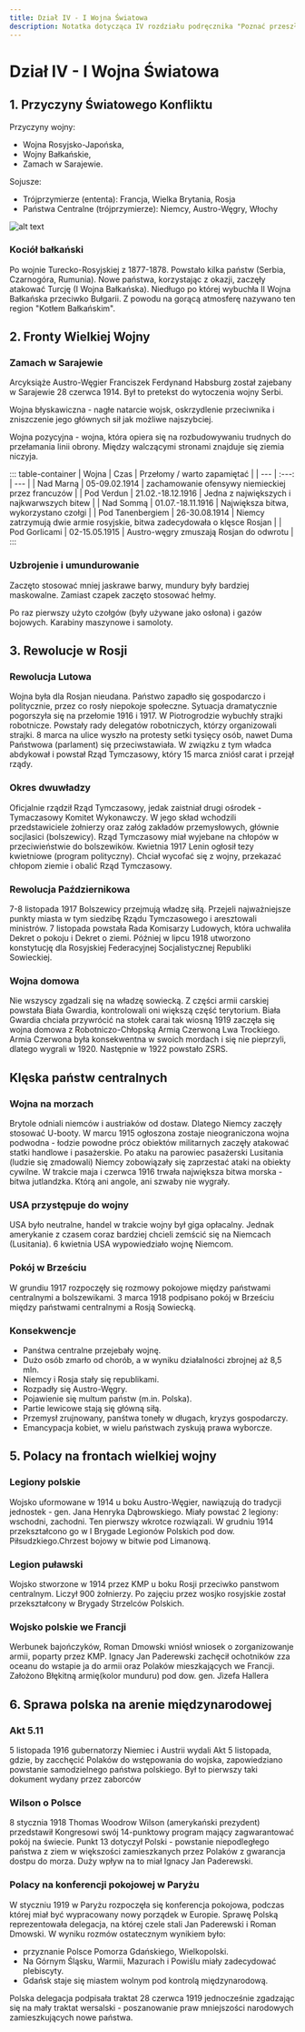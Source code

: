 ```yaml
---
title: Dział IV - I Wojna Światowa
description: Notatka dotycząca IV rozdziału podręcznika "Poznać przeszłość 3" wydawnictwa Nowej Ery.
---
```


# Dział IV - I Wojna Światowa

## 1. Przyczyny Światowego Konfliktu

Przyczyny wojny:
- Wojna Rosyjsko-Japońska,
- Wojny Bałkańskie,
- Zamach w Sarajewie.

Sojusze:
- Trójprzymierze (ententa): Francja, Wielka Brytania, Rosja
- Państwa Centralne (trójprzymierze): Niemcy, Austro-Węgry, Włochy

![alt text](/4-dzial/mapa-1.jpeg)

### Kociół bałkański

Po wojnie Turecko-Rosyjskiej z 1877-1878. Powstało kilka państw (Serbia, Czarnogóra, Rumunia). Nowe państwa, korzystając z okazji, zaczęły atakować Turcję (I Wojna Bałkańska). Niedługo po której wybuchła II Wojna Bałkańska przeciwko Bułgarii. Z powodu na gorącą atmosferę nazywano ten region "Kotłem Bałkańskim".

## 2. Fronty Wielkiej Wojny

### Zamach w Sarajewie

Arcyksiąże Austro-Węgier Franciszek Ferdynand Habsburg został zajebany w Sarajewie 28 czerwca 1914. Był to pretekst do wytoczenia wojny Serbi.

Wojna błyskawiczna - nagłe natarcie wojsk, oskrzydlenie przeciwnika i zniszczenie jego głównych sił jak możliwe najszybciej. 

Wojna pozycyjna - wojna, która opiera się na rozbudowywaniu trudnych do przełamania linii obrony. Między walczącymi stronami znajduje się ziemia niczyja.

::: table-container
| Wojna | Czas | Przełomy / warto zapamiętać |
| --- | :---: | --- |
| Nad Marną | 05-09.02.1914 | zachamowanie ofensywy niemieckiej przez francuzów |
| Pod Verdun | 21.02.-18.12.1916 | Jedna z największych i najkwarwszych bitew |
| Nad Sommą | 01.07.-18.11.1916 | Największa bitwa, wykorzystano czołgi |
| Pod Tanenbergiem | 26-30.08.1914 | Niemcy zatrzymują dwie armie rosyjskie, bitwa zadecydowała o klęsce Rosjan |
| Pod Gorlicami | 02-15.05.1915 | Austro-węgry zmuszają Rosjan do odwrotu |
:::

### Uzbrojenie i umundurowanie

Zaczęto stosować mniej jaskrawe barwy, mundury były bardziej maskowalne. Zamiast czapek zaczęto stosować hełmy.

Po raz pierwszy użyto czołgów (były używane jako osłona) i gazów bojowych. Karabiny maszynowe i samoloty.

## 3. Rewolucje w Rosji

### Rewolucja Lutowa

Wojna była dla Rosjan nieudana. Państwo zapadło się gospodarczo i politycznie, przez co rosły niepokoje społeczne. Sytuacja dramatycznie pogorszyła się na przełomie 1916 i 1917. W Piotrogrodzie wybuchły strajki robotnicze. Powstały rady delegatów robotniczych, którzy organizowali strajki. 8 marca na ulice wyszło na protesty setki tysięcy osób, nawet Duma Państwowa (parlament) się przeciwstawiała. W związku z tym władca abdykował i powstał Rząd Tymczasowy, który 15 marca zniósł carat i przejął rządy.

### Okres dwuwładzy

Oficjalnie rządził Rząd Tymczasowy, jedak zaistniał drugi ośrodek - Tymaczasowy Komitet Wykonawczy. W jego skład wchodzili przedstawiciele żołnierzy oraz załóg zakładów przemysłowych, głównie socjlasici (bolszewicy). Rząd Tymczasowy miał wyjebane na chłopów w przeciwieństwie do bolszewików. Kwietnia 1917 Lenin ogłosił tezy kwietniowe (program polityczny). Chciał wycofać się z wojny, przekazać chłopom ziemie i obalić Rząd Tymczasowy.

### Rewolucja Październikowa

7-8 listopada 1917 Bolszewicy przejmują władzę siłą. Przejeli najważniejsze punkty miasta w tym siedzibę Rządu Tymczasowego i aresztowali ministrów. 7 listopada powstała Rada Komisarzy Ludowych, która uchwaliła Dekret o pokoju i Dekret o ziemi. Później w lipcu 1918 utworzono konstytucję dla Rosyjskiej Federacyjnej Socjalistycznej Republiki Sowieckiej.

### Wojna domowa

Nie wszyscy zgadzali się na władzę sowiecką. Z części armii carskiej powstała Biała Gwardia, kontrolowali oni większą część terytorium. Biała Gwardia chciała przywrócić na stołek carai tak wiosną 1919 zaczęła się wojna domowa z Robotniczo-Chłopską Armią Czerwoną Lwa Trockiego. Armia Czerwona była konsekwentna w swoich mordach i się nie pieprzyli, dlatego wygrali w 1920. Następnie w 1922 powstało ZSRS.

## Klęska państw centralnych

### Wojna na morzach

Brytole odniali niemców i austriaków od dostaw. Dlatego Niemcy zaczęły stosować U-booty. W marcu 1915 ogłoszona zostaje nieograniczona wojna podwodna - łodzie powodne prócz obiektów militarnych zaczęły atakować statki handlowe i pasażerskie. Po ataku na parowiec pasażerski Lusitania (ludzie się zmadowali) Niemcy zobowiązały się zaprzestać ataki na obiekty cywilne. W trakcie maja i czerwca 1916 trwała największa bitwa morska - bitwa jutlandzka. Którą ani angole, ani szwaby nie wygrały.

### USA przystępuje do wojny

USA było neutralne, handel w trakcie wojny był giga opłacalny. Jednak amerykanie z czasem coraz bardziej chcieli zemścić się na Niemcach (Lusitania). 6 kwietnia USA wypowiedziało wojnę Niemcom.

### Pokój w Brześciu

W grundiu 1917 rozpoczęły się rozmowy pokojowe między państwami centralnymi a bolszewikami. 3 marca 1918 podpisano pokój w Brześciu między państwami centralnymi a Rosją Sowiecką.

### Konsekwencje

- Panśtwa centralne przejebały wojnę.
- Dużo osób zmarło od chorób, a w wyniku działalności zbrojnej aż 8,5 mln.
- Niemcy i Rosja stały się republikami.
- Rozpadły się Austro-Węgry.
- Pojawienie się multum państw (m.in. Polska).
- Partie lewicowe stają się główną siłą.
- Przemysł zrujnowany, panśtwa toneły w długach, kryzys gospodarczy.
- Emancypacja kobiet, w wielu państwach zyskują prawa wyborcze.

## 5. Polacy na frontach wielkiej wojny 

### Legiony polskie
Wojsko uformowane w 1914 u boku Austro-Węgier, nawiązują do tradycji jednostek - gen. Jana Henryka Dąbrowskiego. Miały powstać 2 legiony: wschodni, zachodni. Ten pierwszy wkrotce rozwiązali. W grudniu 1914 przekształcono go w I Brygade Legionów Polskich pod dow. Piłsudzkiego.Chrzest bojowy w bitwie pod Limanową. 

### Legion puławski 

Wojsko stworzone w 1914 przez KMP u boku Rosji przeciwko panstwom centralnym. Liczył 900 żołnierzy. Po zajęciu przez wosjko rosyjskie został przekształcony w Brygady Strzelców Polskich. 

### Wojsko polskie we Francji

Werbunek bajończyków, Roman Dmowski wniósł wniosek o zorganizowanje armii, poparty przez KMP.  Ignacy Jan Paderewski zachęcił ochotników zza oceanu do wstapie ja do armii oraz Polaków mieszkających we Francji. Założono Błękitną armię(kolor munduru) pod dow. gen. Jìzefa Hallera 

## 6. Sprawa polska na arenie międzynarodowej

### Akt 5.11

5 listopada 1916 gubernatorzy Niemiec i Austrii wydali Akt 5 listopada, gdzie, by zacchęcić Polaków do wstępowania do wojska, zapowiedziano powstanie samodzielnego państwa polskiego. Był to pierwszy taki dokument wydany przez zaborców

### Wilson o Polsce

8 stycznia 1918 Thomas Woodrow Wilson (amerykański prezydent) przedstawił Kongresowi swój 14-punktowy program mający zagwarantować pokój na świecie. Punkt 13 dotyczył Polski - powstanie niepodległego państwa z ziem w większości zamieszkanych przez Polaków z gwarancja dostpu do morza. Duży wpływ na to miał Ignacy Jan Paderewski.

### Polacy na konferencji pokojowej w Paryżu

W styczniu 1919 w Paryżu rozpoczęła się konferencja pokojowa, podczas której miał być wypracowany nowy porządek w Europie. Sprawę Polską reprezentowała delegacja, na której czele stali Jan Paderewski i Roman Dmowski. W wyniku rozmów ostatecznym wynikiem było:
- przyznanie Polsce Pomorza Gdańskiego, Wielkopolski.
- Na Górnym Śląsku, Warmii, Mazurach i Powiślu miały zadecydować plebiscyty.
- Gdańsk staje się miastem wolnym pod kontrolą międzynarodową.

Polska delegacja podpisała traktat 28 czerwca 1919 jednocześnie zgadzając się na mały traktat wersalski - poszanowanie praw mniejszości narodowych zamieszkujących nowe państwa.